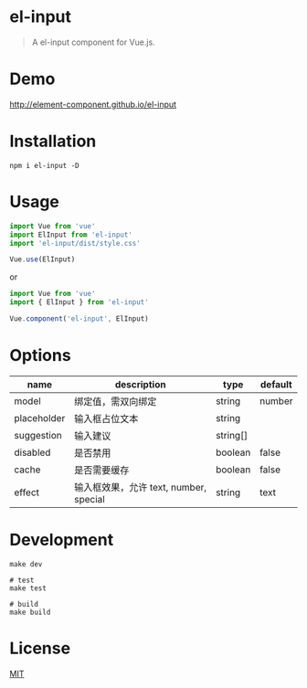 # el-input
> A el-input component for Vue.js.

# Demo
http://element-component.github.io/el-input

# Installation
```shell
npm i el-input -D
```

# Usage
```javascript
import Vue from 'vue'
import ElInput from 'el-input'
import 'el-input/dist/style.css'

Vue.use(ElInput)
```

or

```javascript
import Vue from 'vue'
import { ElInput } from 'el-input'

Vue.component('el-input', ElInput)
```

# Options

|     name    | description |     type    |   default   |
|-------------|-------------|-------------|-------------|
| model | 绑定值，需双向绑定 | string|number ||
| placeholder | 输入框占位文本 | string ||
| suggestion | 输入建议 | string[] ||
| disabled | 是否禁用 | boolean | false |
| cache | 是否需要缓存 | boolean | false |
| effect | 输入框效果，允许 text, number, special | string | text |

# Development
```shell
make dev

# test
make test

# build
make build
```

# License
[MIT](https://opensource.org/licenses/MIT)
